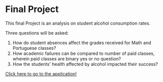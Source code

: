 # Final Project

This final Project is an analysis on student alcohol consumption rates.

Three questions will be asked:
1. How do student absences affect the grades received for Math and Portuguese classes?
2. How academic failures can be compared to number of paid classes, wherein paid classes are binary
          yes or no question?
3. How the students' health affected by alcohol impacted their success?

[Click here to go to the application!](https://ijaiv-info201.shinyapps.io/Student-Consumption-Project/)